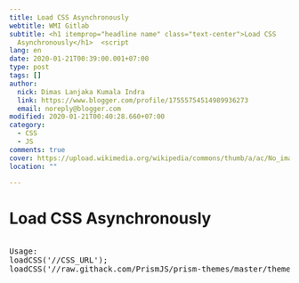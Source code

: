 ```yaml
---
title: Load CSS Asynchronously
webtitle: WMI Gitlab
subtitle: <h1 itemprop="headline name" class="text-center">Load CSS
  Asynchronously</h1>  <script
lang: en
date: 2020-01-21T00:39:00.001+07:00
type: post
tags: []
author:
  nick: Dimas Lanjaka Kumala Indra
  link: https://www.blogger.com/profile/17555754514989936273
  email: noreply@blogger.com
modified: 2020-01-21T00:40:28.660+07:00
category:
  - CSS
  - JS
comments: true
cover: https://upload.wikimedia.org/wikipedia/commons/thumb/a/ac/No_image_available.svg/2048px-No_image_available.svg.png
location: ""

---
```


<h1 itemprop="headline name" class="text-center">Load CSS Asynchronously</h1>  <script src="https://gist-it.appspot.com/https://github.com/dimaslanjaka/Web-Manajemen/blob/master/js/loadcss.js"></script><pre class="alert alert-info" lang="js"><br>Usage: <br>loadCSS('//CSS_URL');<br>loadCSS('//raw.githack.com/PrismJS/prism-themes/master/themes/prism-vs.css');<br></pre>